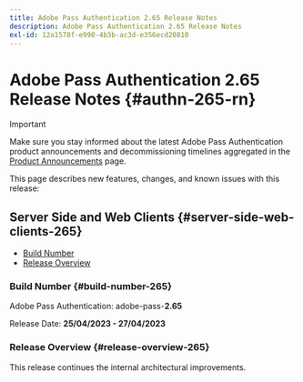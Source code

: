 ```yaml
---
title: Adobe Pass Authentication 2.65 Release Notes
description: Adobe Pass Authentication 2.65 Release Notes
exl-id: 12a1578f-e990-4b3b-ac3d-e356ecd20810
---
```

# Adobe Pass Authentication 2.65 Release Notes {#authn-265-rn}

>[!IMPORTANT]
>
> Make sure you stay informed about the latest Adobe Pass Authentication product announcements and decommissioning timelines aggregated in the [Product Announcements](/help/authentication/product-announcements.md) page.

This page describes new features, changes, and known issues with this release:

## Server Side and Web Clients {#server-side-web-clients-265}

* [Build Number](#build-number-265)
* [Release Overview](#release-overview-265)

### Build Number {#build-number-265}

Adobe Pass Authentication: adobe-pass-**2.65**

Release Date: **25/04/2023 - 27/04/2023** 

### Release Overview {#release-overview-265}

This release continues the internal architectural improvements.

